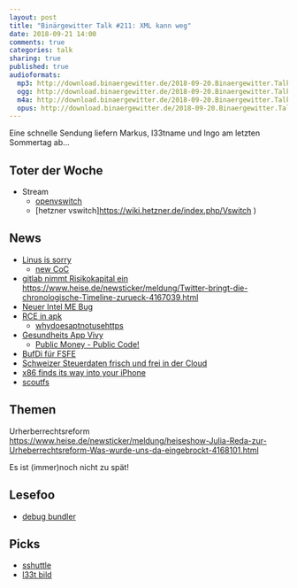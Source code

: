 ```yaml
---
layout: post
title: "Binärgewitter Talk #211: XML kann weg"
date: 2018-09-21 14:00
comments: true
categories: talk
sharing: true
published: true
audioformats:
  mp3: http://download.binaergewitter.de/2018-09-20.Binaergewitter.Talk.211.mp3
  ogg: http://download.binaergewitter.de/2018-09-20.Binaergewitter.Talk.211.ogg
  m4a: http://download.binaergewitter.de/2018-09-20.Binaergewitter.Talk.211.m4a
  opus: http://download.binaergewitter.de/2018-09-20.Binaergewitter.Talk.211.opus
---
```

Eine schnelle Sendung liefern Markus, l33tname und Ingo am letzten Sommertag ab...

## Toter der Woche
- Stream
    * [openvswitch]( http://www.openvswitch.org/ )
    * [hetzner vswitch]https://wiki.hetzner.de/index.php/Vswitch )

## News
- [Linus is sorry]( https://www.pro-linux.de/news/1/26306/linus-torvalds-nimmt-auszeit-vom-kernel.html )
  * [new CoC]( https://git.kernel.org/pub/scm/linux/kernel/git/torvalds/linux.git/commit/?id=8a104f8b5867c682d994ffa7a74093c54469c11f )
- [gitlab nimmt Risikokapital ein]( https://www.heise.de/developer/meldung/GitLab-streicht-100-Millionen-US-Dollar-Risikokapital-ein-4168549.html )
https://www.heise.de/newsticker/meldung/Twitter-bringt-die-chronologische-Timeline-zurueck-4167039.html
- [Neuer Intel ME Bug]( https://www.heise.de/security/meldung/Bug-in-Intels-ME-Firmware-Wieder-BIOS-Updates-noetig-4165732.html )
- [RCE in apk]( https://justi.cz/security/2018/09/13/alpine-apk-rce.html )
  * [whydoesaptnotusehttps]( https://whydoesaptnotusehttps.com/ )
- [Gesundheits App Vivy]( https://www.heise.de/newsticker/meldung/Datenschutzdebatte-um-neue-Gesundheits-App-Vivy-4169288.html )
  * [Public Money - Public Code!]( https://publiccode.eu/ )
- [BufDi für FSFE]( https://twitter.com/fsfe/status/1042692337917419520 ) 
- [Schweizer Steuerdaten frisch und frei in der Cloud]( 
https://www.heise.de/newsticker/meldung/Schweizer-Steuer-App-speicherte-alle-Daten-oeffentlich-in-der-Cloud-4167240.html )
- [x86 finds its way into your iPhone]( https://lcq2.github.io/x86_iphone/ )
- [scoutfs](https://www.heise.de/newsticker/meldung/ScoutFS-Archivierendes-Dateisystem-fuer-Linux-unter-Open-Source-Lizenz-4168456.html )


## Themen

Urherberrechtsreform
https://www.heise.de/newsticker/meldung/heiseshow-Julia-Reda-zur-Urheberrechtsreform-Was-wurde-uns-da-eingebrockt-4168101.html

Es ist (immer)noch nicht zu spät! 


## Lesefoo
- [debug bundler]( https://medium.com/@0xcolby/debugging-a-bundler-loaderror-6e3035200435 )


## Picks
- [sshuttle]( https://github.com/sshuttle/sshuttle )
- [l33t bild](https://twitter.com/Baltoji/status/1039801846582468608 )


